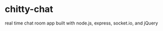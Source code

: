 chitty-chat
===========

real time chat room app built with node.js, express, socket.io, and jQuery
